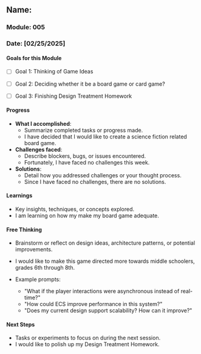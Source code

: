 <!-- Markdown Docs: https://docs.github.com/en/get-started/writing-on-github/getting-started-with-writing-and-formatting-on-github/basic-writing-and-formatting-syntax -->
## Name: 
### Module: 005

<!-- Repeat the below as needed-->
### Date: [02/25/2025]

#### Goals for this Module

- [ ] Goal 1: Thinking of Game Ideas
- [ ] Goal 2: Deciding whether it be a board game or card game?
- [ ] Goal 3: Finishing Design Treatment Homework


#### Progress
- **What I accomplished**:
  - Summarize completed tasks or progress made.
  - I have decided that I would like to create a science fiction related board game.
- **Challenges faced**:
  - Describe blockers, bugs, or issues encountered.
  - Fortunately, I have faced no challenges this week.
- **Solutions**:
  - Detail how you addressed challenges or your thought process.
  - Since I have faced no challenges, there are no solutions.

#### Learnings
- Key insights, techniques, or concepts explored.
- I am learning on how my make my board game adequate.

#### Free Thinking
- Brainstorm or reflect on design ideas, architecture patterns, or potential improvements.
- I would like to make this game directed more towards middle schoolers, grades 6th through 8th.


- Example prompts:
  - "What if the player interactions were asynchronous instead of real-time?"
  - "How could ECS improve performance in this system?"
  - "Does my current design support scalability? How can it improve?"
  


#### Next Steps
- Tasks or experiments to focus on during the next session.
- I would like to polish up my Design Treatment Homework.